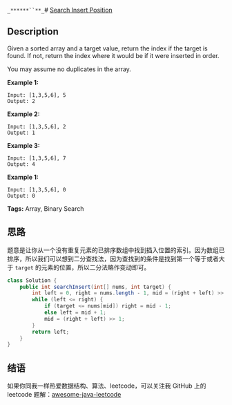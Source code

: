 `_******``**_`# [Search Insert Position][title]

## Description

Given a sorted array and a target value, return the index if the target is found. If not, return the index where it would be if it were inserted in order.

You may assume no duplicates in the array.

**Example 1:**

```
Input: [1,3,5,6], 5
Output: 2
```

**Example 2:**

```
Input: [1,3,5,6], 2
Output: 1
```

**Example 3:**

```
Input: [1,3,5,6], 7
Output: 4
```

**Example 1:**

```
Input: [1,3,5,6], 0
Output: 0
```

**Tags:** Array, Binary Search


## 思路

题意是让你从一个没有重复元素的已排序数组中找到插入位置的索引。因为数组已排序，所以我们可以想到二分查找法，因为查找到的条件是找到第一个等于或者大于 `target` 的元素的位置，所以二分法略作变动即可。

```java
class Solution {
    public int searchInsert(int[] nums, int target) {
        int left = 0, right = nums.length - 1, mid = (right + left) >> 1;
        while (left <= right) {
            if (target <= nums[mid]) right = mid - 1;
            else left = mid + 1;
            mid = (right + left) >> 1;
        }
        return left;
    }
}
```


## 结语

如果你同我一样热爱数据结构、算法、leetcode，可以关注我 GitHub 上的 leetcode 题解：[awesome-java-leetcode][ajl]



[title]: https://leetcode.com/problems/search-insert-position
[ajl]: https://github.com/Blankj/awesome-java-leetcode
